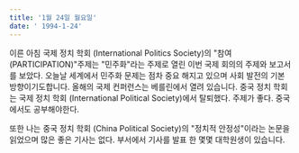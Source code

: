 ```yaml
---
title: '1월 24일 월요일'
date: ' 1994-1-24'
---
```

이른 아침 국제 정치 학회 (International Politics Society)의 "참여 (PARTICIPATION)"주제는 "민주화"라는 주제로 열린 이번 국제 회의의 주제와 보고서를 보았다. 오늘날 세계에서 민주화 문제는 점차 중요 해지고 있으며 사회 발전의 기본 방향이기도합니다. 올해의 국제 컨퍼런스는 베를린에서 열려 있습니다. 중국 정치 학회는 국제 정치 학회 (International Political Society)에서 탈퇴했다. 주제가 좋다. 중국에서도 공부해야한다.

또한 나는 중국 정치 학회 (China Political Society)의 "정치적 안정성"이라는 논문을 읽었으며 많은 좋은 기사는 없다. 부서에서 기사를 발표 한 몇몇 대학원생이 있습니다.
